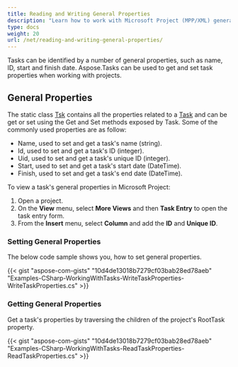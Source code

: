 ```yaml
---
title: Reading and Writing General Properties
description: "Learn how to work with Microsoft Project (MPP/XML) general properties using Aspose.Tasks for .NET."
type: docs
weight: 20
url: /net/reading-and-writing-general-properties/
---
```


Tasks can be identified by a number of general properties, such as name, ID, start and finish date. Aspose.Tasks can be used to get and set task properties when working with projects.

## **General Properties**
The static class [Tsk](https://apireference.aspose.com/tasks/net/aspose.tasks/tsk) contains all the properties related to a [Task](https://apireference.aspose.com/email/net/aspose.email.calendar/task) and can be get or set using the Get and Set methods exposed by Task. Some of the commonly used properties are as follow:

- Name, used to set and get a task's name (string).
- Id, used to set and get a task's ID (integer).
- Uid, used to set and get a task's unique ID (integer).
- Start, used to set and get a task's start date (DateTime).
- Finish, used to set and get a task's end date (DateTime).

To view a task's general properties in Microsoft Project:

1. Open a project.
2. On the **View** menu, select **More Views** and then **Task Entry** to open the task entry form.
3. From the **Insert** menu, select **Column** and add the **ID** and **Unique ID**.

### **Setting General Properties**
The below code sample shows you, how to set general properties.

{{< gist "aspose-com-gists" "10d4de13018b7279cf03bab28ed78aeb" "Examples-CSharp-WorkingWithTasks-WriteTaskProperties-WriteTaskProperties.cs" >}}

### **Getting General Properties**
Get a task's properties by traversing the children of the project's RootTask property.

{{< gist "aspose-com-gists" "10d4de13018b7279cf03bab28ed78aeb" "Examples-CSharp-WorkingWithTasks-ReadTaskProperties-ReadTaskProperties.cs" >}}
